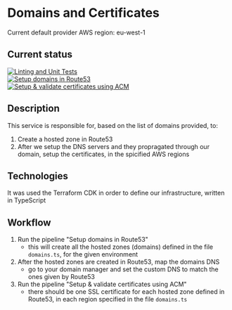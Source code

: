 # Domains and Certificates

Current default provider AWS region: eu-west-1

## Current status
[![Linting and Unit Tests](https://github.com/Kuwabuga/domains-and-certificates/actions/workflows/run_linting_and_tests.yml/badge.svg?branch=production)](https://github.com/Kuwabuga/domains-and-certificates/actions/workflows/run_linting_and_tests.yml)<br>
[![Setup domains in Route53](https://github.com/Kuwabuga/domains-and-certificates/actions/workflows/setup_domains.yml/badge.svg?branch=production)](https://github.com/Kuwabuga/domains-and-certificates/actions/workflows/setup_domains.yml)<br>
[![Setup & validate certificates using ACM](https://github.com/Kuwabuga/domains-and-certificates/actions/workflows/setup_certificates.yml/badge.svg?branch=production)](https://github.com/Kuwabuga/domains-and-certificates/actions/workflows/setup_certificates.yml)<br>

## Description
This service is responsible for, based on the list of domains provided, to:
1. Create a hosted zone in Route53
2. After we setup the DNS servers and they propragated through our domain, setup the certificates, in the spicified AWS regions

## Technologies
It was used the Terraform CDK in order to define our infrastructure, written in TypeScript

## Workflow

1. Run the pipeline "Setup domains in Route53"
    - this will create all the hosted zones (domains) defined in the file `domains.ts`, for the given environment
2. After the hosted zones are created in Route53, map the domains DNS
    - go to your domain manager and set the custom DNS to match the ones given by Route53
3. Run the pipeline "Setup & validate certificates using ACM"
    - there should be one SSL certificate for each hosted zone defined in Route53, in each region specified in the file `domains.ts`
